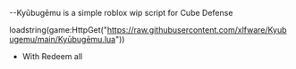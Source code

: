 --Kyūbugēmu is a simple roblox wip script for Cube Defense

loadstring(game:HttpGet("https://raw.githubusercontent.com/xlfware/Kyubugemu/main/Kyūbugēmu.lua"))

- With Redeem all
